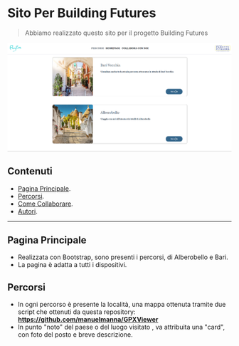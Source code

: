 # Sito Per Building Futures
> Abbiamo realizzato questo sito per il progetto Building Futures

<img src="\static\images\screenshot\percorsi-readme.png" alt="ScreenShot Site">

## Contenuti
- [Pagina Principale](#Pagina-Principale).
- [Percorsi](#Percorsi).
- [Come Collaborare](#Come-Collaborare).
- [Autori](#Authors).

---

## Pagina Principale

- Realizzata con Bootstrap, sono presenti i percorsi, di Alberobello e Bari.
- La pagina è adatta a tutti i dispositivi.

## Percorsi
- In ogni percorso è presente la località, una mappa ottenuta tramite due script che ottenuti da questa repository: **<a>https://github.com/manuelmanna/GPXViewer</a>**
- In punto "noto" del paese o del luogo visitato , va attribuita una "card", con foto del posto e breve descrizione.


